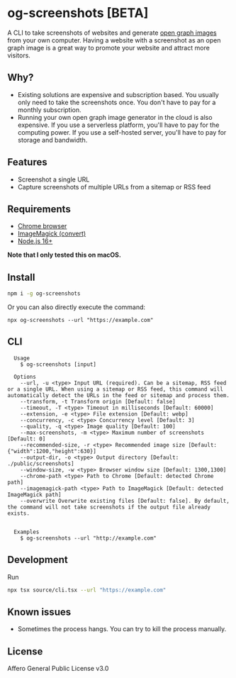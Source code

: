 # og-screenshots [BETA]

A CLI to take screenshots of websites and generate [open graph images](https://ogp.me) from your own computer. Having a website with a screenshot as an open graph image is a great way to promote your website and attract more visitors.

## Why?

- Existing solutions are expensive and subscription based. You usually only need to take the screenshots once. You don't have to pay for a monthly subscription.
- Running your own open graph image generator in the cloud is also expensive. If you use a serverless platform, you'll have to pay for the computing power. If you use a self-hosted server, you'll have to pay for storage and bandwidth.

## Features

- Screenshot a single URL
- Capture screenshots of multiple URLs from a sitemap or RSS feed

## Requirements

- [Chrome browser](https://www.google.com/chrome/)
- [ImageMagick (convert)](https://formulae.brew.sh/formula/imagemagick)
- [Node.js 16+](https://nodejs.org/en/)

**Note that I only tested this on macOS.**

## Install

```bash
npm i -g og-screenshots
```

Or you can also directly execute the command:

```shell
npx og-screenshots --url "https://example.com"
```

## CLI

```
  Usage
    $ og-screenshots [input]

  Options
    --url, -u <type> Input URL (required). Can be a sitemap, RSS feed or a single URL. When using a sitemap or RSS feed, this command will automatically detect the URLs in the feed or sitemap and process them.
    --transform, -t Transform origin [Default: false]
    --timeout, -T <type> Timeout in milliseconds [Default: 60000]
    --extension, -e <type> File extension [Default: webp]
    --concurrency, -c <type> Concurrency level [Default: 3]
    --quality, -q <type> Image quality [Default: 100]
    --max-screenshots, -m <type> Maximum number of screenshots [Default: 0]
    --recommended-size, -r <type> Recommended image size [Default: {"width":1200,"height":630}]
    --output-dir, -o <type> Output directory [Default: ./public/screenshots]
    --window-size, -w <type> Browser window size [Default: 1300,1300]
    --chrome-path <type> Path to Chrome [Default: detected Chrome path]
    --imagemagick-path <type> Path to ImageMagick [Default: detected ImageMagick path]
    --overwrite Overwrite existing files [Default: false]. By default, the command will not take screenshots if the output file already exists.


  Examples
    $ og-screenshots --url "http://example.com"
```

## Development

Run

```bash
npx tsx source/cli.tsx --url "https://example.com"
```

## Known issues

- Sometimes the process hangs. You can try to kill the process manually.

## License

Affero General Public License v3.0

